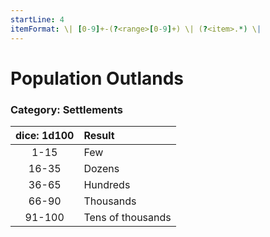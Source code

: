 ```yaml
---
startLine: 4
itemFormat: \| [0-9]+-(?<range>[0-9]+) \| (?<item>.*) \|
---
```

# Population Outlands
### Category: Settlements

| dice: 1d100 | Result |
|:----:|:-------|
| 1-15 | Few |
| 16-35 | Dozens |
| 36-65 | Hundreds |
| 66-90 | Thousands |
| 91-100 | Tens of thousands |